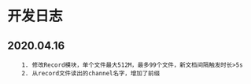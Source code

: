 # 开发日志 
## 2020.04.16 
        1. 修改Record模块，单个文件最大512M，最多99个文件，新文档间隔触发时长>5s  
        2. 从record文件读出的channel名字，增加了前缀